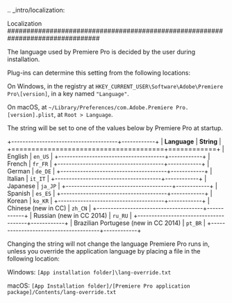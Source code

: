 .. _intro/localization:

Localization
################################################################################

The language used by Premiere Pro is decided by the user during installation.

Plug-ins can determine this setting from the following locations:

On Windows, in the registry at ``HKEY_CURRENT_USER\Software\Adobe\Premiere Pro\[version]``, in a key named ``"Language"``.

On macOS, at ``~/Library/Preferences/com.Adobe.Premiere Pro.[version].plist``, at ``Root > Language``.

The string will be set to one of the values below by Premiere Pro at startup.

+--------------------------------------+------------+
|             **Language**             | **String** |
+======================================+============+
| English                              | ``en_US``  |
+--------------------------------------+------------+
| French                               | ``fr_FR``  |
+--------------------------------------+------------+
| German                               | ``de_DE``  |
+--------------------------------------+------------+
| Italian                              | ``it_IT``  |
+--------------------------------------+------------+
| Japanese                             | ``ja_JP``  |
+--------------------------------------+------------+
| Spanish                              | ``es_ES``  |
+--------------------------------------+------------+
| Korean                               | ``ko_KR``  |
+--------------------------------------+------------+
| Chinese (new in CC)                  | ``zh_CN``  |
+--------------------------------------+------------+
| Russian (new in CC 2014)             | ``ru_RU``  |
+--------------------------------------+------------+
| Brazilian Portugese (new in CC 2014) | ``pt_BR``  |
+--------------------------------------+------------+

Changing the string will not change the language Premiere Pro runs in, unless you override the application language by placing a file in the following location:

Windows: ``[App installation folder]\lang-override.txt``

macOS: ``[App Installation folder]/[Premiere Pro application package]/Contents/lang-override.txt``
